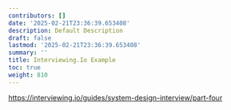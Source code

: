 ```yaml
---
contributors: []
date: '2025-02-21T23:36:39.653408'
description: Default Description
draft: false
lastmod: '2025-02-21T23:36:39.653408'
summary: ''
title: Interviewing.Io Example
toc: true
weight: 810
---
```



https://interviewing.io/guides/system-design-interview/part-four


